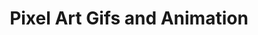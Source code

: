 ---
layout: section
title: Pixel Art Gifs and Animation
anchortext: GIF
permalink: /gif/
headernav: true
---